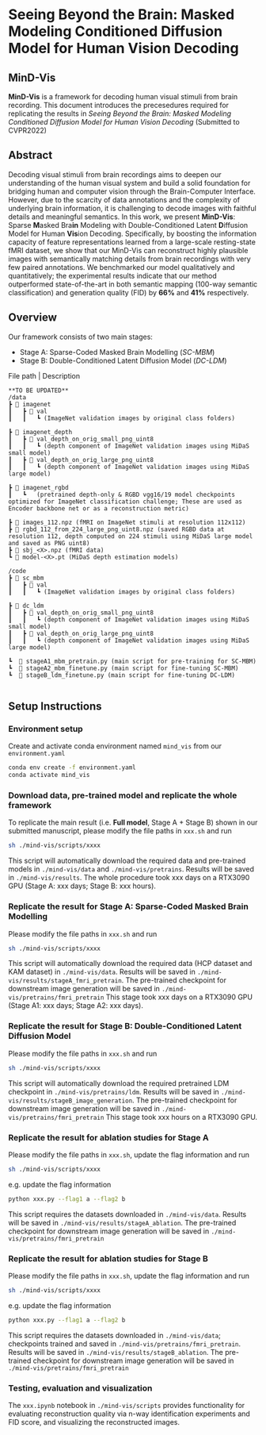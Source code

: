 # Seeing Beyond the Brain: Masked Modeling Conditioned Diffusion Model for Human Vision Decoding

## MinD-Vis
**MinD-Vis** is a framework for decoding human visual stimuli from brain recording.
This document introduces the precesedures required for replicating the results in *Seeing Beyond the Brain: Masked Modeling Conditioned Diffusion Model for Human Vision Decoding* (Submitted to CVPR2022)

## Abstract
Decoding visual stimuli from brain recordings aims to deepen our understanding of the human visual system and build a solid foundation for bridging human and computer vision through the Brain-Computer Interface. However, due to the scarcity of data annotations and the complexity of underlying brain information, it is challenging to decode images with faithful details and meaningful semantics. In this work, we present **MinD-Vis**: Sparse **M**asked Bra**in** Modeling with Double-Conditioned Latent **D**iffusion Model for Human **Vis**ion Decoding. Specifically, by boosting the information capacity of feature representations learned from a large-scale resting-state fMRI dataset, we show that our MinD-Vis can reconstruct highly plausible images with semantically matching details from brain recordings with very few paired annotations. We benchmarked our model qualitatively and quantitatively; the experimental results indicate that our method outperformed state-of-the-art in both semantic mapping (100-way semantic classification) and generation quality (FID) by **66%** and **41%** respectively. 


## Overview
Our framework consists of two main stages:
- Stage A: Sparse-Coded Masked Brain Modelling (*SC-MBM*)
- Stage B: Double-Conditioned Latent Diffusion Model (*DC-LDM*)

File path | Description
```
**TO BE UPDATED**
/data
┣ 📂 imagenet
┃	┣ 📂 val
┃ 	┃	┗ (ImageNet validation images by original class folders)

┣ 📂 imagenet_depth
┃	┣ 📂 val_depth_on_orig_small_png_uint8
┃	┃	┗ (depth component of ImageNet validation images using MiDaS small model)
┃	┣ 📂 val_depth_on_orig_large_png_uint8
┃	┃	┗ (depth component of ImageNet validation images using MiDaS large model)

┣ 📂 imagenet_rgbd
┃	┗	(pretrained depth-only & RGBD vgg16/19 model checkpoints optimized for ImageNet classification challenge; These are used as Encoder backbone net or as a reconstruction metric)

┣ 📜 images_112.npz (fMRI on ImageNet stimuli at resolution 112x112)
┣ 📜 rgbd_112_from_224_large_png_uint8.npz (saved RGBD data at resolution 112, depth computed on 224 stimuli using MiDaS large model and saved as PNG uint8)
┣ 📜 sbj_<X>.npz (fMRI data)
┗ 📜 model-<X>.pt (MiDaS depth estimation models)

/code
┣ 📂 sc_mbm
┃	┣ 📂 val
┃ 	┃	┗ (ImageNet validation images by original class folders)

┣ 📂 dc_ldm
┃	┣ 📂 val_depth_on_orig_small_png_uint8
┃	┃	┗ (depth component of ImageNet validation images using MiDaS small model)
┃	┣ 📂 val_depth_on_orig_large_png_uint8
┃	┃	┗ (depth component of ImageNet validation images using MiDaS large model)

┗  📜 stageA1_mbm_pretrain.py (main script for pre-training for SC-MBM)
┗  📜 stageA2_mbm_finetune.py (main script for fine-tuning SC-MBM)
┗  📜 stageB_ldm_finetune.py (main script for fine-tuning DC-LDM)


```



## Setup Instructions
### Environment setup
Create and activate conda environment named ```mind_vis``` from our ```environment.yaml```
```sh
conda env create -f environment.yaml
conda activate mind_vis
```

### Download data, pre-trained model and replicate the whole framework
To replicate the main result (i.e. **Full model**, Stage A + Stage B) shown in our submitted manuscript, please modify the file paths in ```xxx.sh``` and run
```sh  
sh ./mind-vis/scripts/xxxx
```
This script will automatically download the required data and pre-trained models in ```./mind-vis/data```  and ```./mind-vis/pretrains```. Results will be saved in ```./mind-vis/results```. The whole procedure took xxx days on a RTX3090 GPU (Stage A: xxx days; Stage B: xxx hours). 

### Replicate the result for **Stage A: Sparse-Coded Masked Brain Modelling**
Please modify the file paths in ```xxx.sh``` and run
```sh  
sh ./mind-vis/scripts/xxxx
```
This script will automatically download the required data (HCP dataset and KAM dataset) in ```./mind-vis/data```. Results will be saved in ```./mind-vis/results/stageA_fmri_pretrain```. The pre-trained checkpoint for downstream image generation will be saved in ```./mind-vis/pretrains/fmri_pretrain```
This stage took xxx days on a RTX3090 GPU (Stage A1: xxx days; Stage A2: xxx days). 

### Replicate the result for **Stage B: Double-Conditioned Latent Diffusion Model**
Please modify the file paths in ```xxx.sh``` and run
```sh  
sh ./mind-vis/scripts/xxxx
```
This script will automatically download the required pretrained LDM checkpoint in ```./mind-vis/pretrains/ldm```. Results will be saved in ```./mind-vis/results/stageB_image_generation```. The pre-trained checkpoint for downstream image generation will be saved in ```./mind-vis/pretrains/fmri_pretrain```
This stage took xxx hours on a RTX3090 GPU. 



### Replicate the result for ablation studies for Stage A
Please modify the file paths in ```xxx.sh```, update the flag information and run
```sh
sh ./mind-vis/scripts/xxxx
```
e.g. update the flag information
```sh
python xxx.py --flag1 a --flag2 b
```
This script requires the datasets downloaded in ```./mind-vis/data```. Results will be saved in ```./mind-vis/results/stageA_ablation```. The pre-trained checkpoint for downstream image generation will be saved in ```./mind-vis/pretrains/fmri_pretrain```

### Replicate the result for ablation studies for Stage B
Please modify the file paths in ```xxx.sh```, update the flag information and run
```sh
sh ./mind-vis/scripts/xxxx
```
e.g. update the flag information
```sh
python xxx.py --flag1 a --flag2 b
```
This script requires the datasets downloaded in ```./mind-vis/data```; checkpoints trained and saved in ```./mind-vis/pretrains/fmri_pretrain```. Results will be saved in ```./mind-vis/results/stageB_ablation```. The pre-trained checkpoint for downstream image generation will be saved in ```./mind-vis/pretrains/fmri_pretrain```

### Testing, evaluation and visualization
The ```xxx.ipynb``` notebook in ```./mind-vis/scripts``` provides functionality for evaluating reconstruction quality via n-way identification experiments and FID score, and visualizing the reconstructed images.


